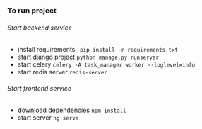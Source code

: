 ### To run project
###### Start backend service
- install requirements
``` pip install -r requirements.txt```
- start django project
```python manage.py runserver```
- start celery 
```celery -A task_manager worker --loglevel=info```
- start redis server 
```redis-server```

###### Start frontend service
- download dependencies
```npm install```
- start server 
```ng serve```